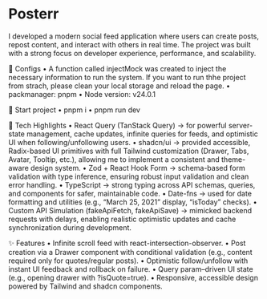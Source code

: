 # Posterr

I developed a modern social feed application where users can create posts, repost content, and interact with others in real time. The project was built with a strong focus on developer experience, performance, and scalability.

🔧 Configs
	• A function called injectMock was created to inject the necessary information to run the system. If you want to run thhe project from strach, please clean your local storage and reload the page.
	• packmanager: pnpm
	• Node version: v24.0.1

🚀 Start project
	• pnpm i
	• pnpm run dev

🔧 Tech Highlights
	•	React Query (TanStack Query) → for powerful server-state management, cache updates, infinite queries for feeds, and optimistic UI when following/unfollowing users.
	•	shadcn/ui → provided accessible, Radix-based UI primitives with full Tailwind customization (Drawer, Tabs, Avatar, Tooltip, etc.), allowing me to implement a consistent and theme-aware design system.
	•	Zod + React Hook Form → schema-based form validation with type inference, ensuring robust input validation and clean error handling.
	•	TypeScript → strong typing across API schemas, queries, and components for safer, maintainable code.
	•	Date-fns → used for date formatting and utilities (e.g., “March 25, 2021” display, “isToday” checks).
	•	Custom API Simulation (fakeApiFetch, fakeApiSave) → mimicked backend requests with delays, enabling realistic optimistic updates and cache synchronization during development.

✨ Features
	•	Infinite scroll feed with react-intersection-observer.
	•	Post creation via a Drawer component with conditional validation (e.g., content required only for quotes/regular posts).
	•	Optimistic follow/unfollow with instant UI feedback and rollback on failure.
	•	Query param–driven UI state (e.g., opening drawer with ?isQuote=true).
	•	Responsive, accessible design powered by Tailwind and shadcn components.
